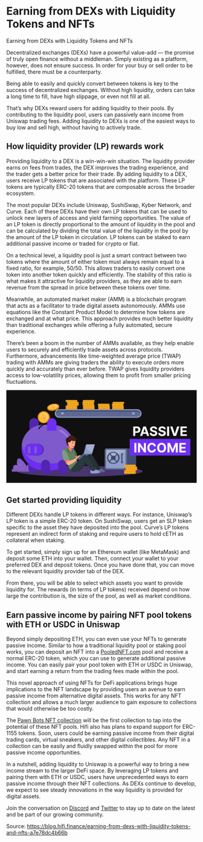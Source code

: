 
# Earning from DEXs with Liquidity Tokens and NFTs

Earning from DEXs with Liquidity Tokens and NFTs

Decentralized exchanges (DEXs) have a powerful value-add — the promise of truly open finance without a middleman. Simply existing as a platform, however, does not ensure success. In order for your buy or sell order to be fulfilled, there must be a counterparty.

Being able to easily and quickly convert between tokens is key to the success of decentralized exchanges. Without high liquidity, orders can take a long time to fill, have high slippage, or even not fill at all.

That’s why DEXs reward users for adding liquidity to their pools. By contributing to the liquidity pool, users can passively earn income from Uniswap trading fees. Adding liquidity to DEXs is one of the easiest ways to buy low and sell high, without having to actively trade.

## How liquidity provider (LP) rewards work

Providing liquidity to a DEX is a win-win-win situation. The liquidity provider earns on fees from trades, the DEX improves the trading experience, and the trader gets a better price for their trade. By adding liquidity to a DEX, users receive LP tokens that are associated with the platform. These LP tokens are typically ERC-20 tokens that are composable across the broader ecosystem.

The most popular DEXs include Uniswap, SushiSwap, Kyber Network, and Curve. Each of these DEXs have their own LP tokens that can be used to unlock new layers of access and yield farming opportunities. The value of an LP token is directly proportional to the amount of liquidity in the pool and can be calculated by dividing the total value of the liquidity in the pool by the amount of the LP token in circulation. LP tokens can be staked to earn additional passive income or traded for crypto or fiat.

On a technical level, a liquidity pool is just a smart contract between two tokens where the amount of either token must always remain equal to a fixed ratio, for example, 50/50. This allows traders to easily convert one token into another token quickly and efficiently. The stability of this ratio is what makes it attractive for liquidity providers, as they are able to earn revenue from the spread in price between these tokens over time.

Meanwhile, an automated market maker (AMM) is a blockchain program that acts as a facilitator to trade digital assets autonomously. AMMs use equations like the Constant Product Model to determine how tokens are exchanged and at what price. This approach provides much better liquidity than traditional exchanges while offering a fully automated, secure experience.

There’s been a boom in the number of AMMs available, as they help enable users to securely and efficiently trade assets across protocols. Furthermore, advancements like time-weighted average price (TWAP) trading with AMMs are giving traders the ability to execute orders more quickly and accurately than ever before. TWAP gives liquidity providers access to low-volatility prices, allowing them to profit from smaller pricing fluctuations.

![](../images/2023-03-22_earning-from-dexs-with-liquidity-tokens-and-nfts/1_IWVnAwJh8Bmt6bJuZnuX_Q.png)

## Get started providing liquidity

Different DEXs handle LP tokens in different ways. For instance, Uniswap’s LP token is a simple ERC-20 token. On SushiSwap, users get an SLP token specific to the asset they have deposited into the pool. Curve’s LP tokens represent an indirect form of staking and require users to hold cETH as collateral when staking.

To get started, simply sign up for an Ethereum wallet (like MetaMask) and deposit some ETH into your wallet. Then, connect your wallet to your preferred DEX and deposit tokens. Once you have done that, you can move to the relevant liquidity provider tab of the DEX.

From there, you will be able to select which assets you want to provide liquidity for. The rewards (in terms of LP tokens) received depend on how large the contribution is, the size of the pool, as well as market conditions.

## Earn passive income by pairing NFT pool tokens with ETH or USDC in Uniswap

Beyond simply depositing ETH, you can even use your NFTs to generate passive income. Similar to how a traditional liquidity pool or staking pool works, you can deposit an NFT into a [PooledNFT.com](https://poolednft.com/#/welcome) pool and receive a normal ERC-20 token, which you can use to generate additional passive income. You can easily pair your pool token with ETH or USDC in Uniswap, and start earning a return from the trading fees made within the pool.

This novel approach of using NFTs for DeFi applications brings huge implications to the NFT landscape by providing users an avenue to earn passive income from alternative digital assets. This works for any NFT collection and allows a much larger audience to gain exposure to collections that would otherwise be too costly.

The [Pawn Bots NFT collection](https://blog.hifi.finance/hifi-introduces-pawn-bots-98e357606a9) will be the first collection to tap into the potential of these NFT pools. Hifi also has plans to expand support for ERC-1155 tokens. Soon, users could be earning passive income from their digital trading cards, virtual sneakers, and other digital collectibles. Any NFT in a collection can be easily and fluidly swapped within the pool for more passive income opportunities.

In a nutshell, adding liquidity to Uniswap is a powerful way to bring a new income stream to the larger DeFi space. By leveraging LP tokens and pairing them with ETH or USDC, users have unprecedented ways to earn passive income through their NFT collections. As DEXs continue to develop, we expect to see steady innovations in the way liquidity is provided for digital assets.

Join the conversation on [Discord](https://discord.com/invite/uGxaCppKSH) and [Twitter](https://twitter.com/hififinance) to stay up to date on the latest and be part of our growing community.


Source: https://blog.hifi.finance/earning-from-dexs-with-liquidity-tokens-and-nfts-a7e78dc4b66b
